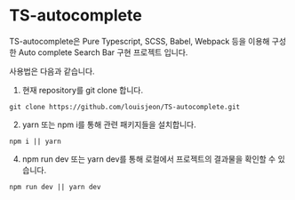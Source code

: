 # TS-autocomplete

TS-autocomplete은 Pure Typescript, SCSS, Babel, Webpack 등을 이용해 구성한 Auto complete Search Bar 구현 프로젝트 입니다.

사용법은 다음과 같습니다.

1. 현재 repository를 git clone 합니다.
```
git clone https://github.com/louisjeon/TS-autocomplete.git
```
2. yarn 또는 npm i를 통해 관련 패키지들을 설치합니다.
```
npm i || yarn
```
4. npm run dev 또는 yarn dev를 통해 로컬에서 프로젝트의 결과물을 확인할 수 있습니다.
```
npm run dev || yarn dev
```
